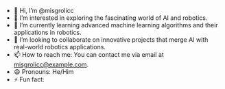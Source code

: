 - 👋 Hi, I’m @misgrolicc
- 👀 I’m interested in exploring the fascinating world of AI and robotics.
- 🌱 I’m currently learning advanced machine learning algorithms and their applications in robotics.
- 💞️ I’m looking to collaborate on innovative projects that merge AI with real-world robotics applications.
- 📫 How to reach me: You can contact me via email at misgrolicc@example.com.
- 😄 Pronouns: He/Him
- ⚡ Fun fact: 

<!---
misgrolicc/misgrolicc is a ✨ special ✨ repository because its `README.md` (this file) appears on your GitHub profile.
You can click the Preview link to take a look at your changes.
--->
